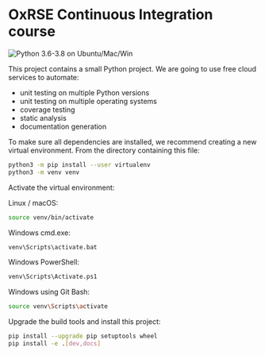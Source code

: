 # OxRSE Continuous Integration course

![Python 3.6-3.8 on Ubuntu/Mac/Win](https://github.com/mjaquiery/OxRSE_CI_Course/workflows/Python%203.6-3.8%20on%20Ubuntu/Mac/Win/badge.svg)

This project contains a small Python project. We are going to use free cloud services to automate:

- unit testing on multiple Python versions
- unit testing on multiple operating systems
- coverage testing
- static analysis
- documentation generation

To make sure all dependencies are installed, we recommend creating a new virtual environment.
From the directory containing this file:

```bash
python3 -m pip install --user virtualenv
python3 -m venv venv
```

Activate the virtual environment:

Linux / macOS:
```bash
source venv/bin/activate
```

Windows cmd.exe:
```bash
venv\Scripts\activate.bat
```

Windows PowerShell:
```bash
venv\Scripts\Activate.ps1
```

Windows using Git Bash:
```bash
source venv\Scripts\activate
```

Upgrade the build tools and install this project:

```bash
pip install --upgrade pip setuptools wheel
pip install -e .[dev,docs]
```
